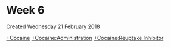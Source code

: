 # Week 6
Created Wednesday 21 February 2018

[+Cocaine](./Week_6/Cocaine.markdown)
[+Cocaine:Administration](./Week_6/Cocaine/Administration.markdown)
[+Cocaine:Reuptake Inhibitor](./Week_6/Cocaine/Reuptake_Inhibitor.markdown)



